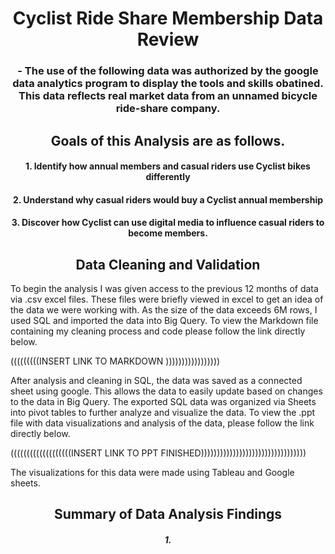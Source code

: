 <h1 align="center"> Cyclist Ride Share Membership Data Review </h1>

<h3 align="center"> - The use of the following data was authorized by the google data analytics program to display the tools and skills obatined. This data reflects real market data from an unnamed bicycle ride-share company. 
  
<h2 align="center"> Goals of this Analysis are as follows.
 <h4 align="center"> 1. Identify how annual members and casual riders use Cyclist bikes differently
 <h4 align="center"> 2. Understand why casual riders would buy a Cyclist annual membership
 <h4 align="center"> 3. Discover how Cyclist can use digital media to influence casual riders to become members. 
   
<h2 align="center"> Data Cleaning and Validation </h3>   
To begin the analysis I was given access to the previous 12 months of data via .csv excel files. 
These files were briefly viewed in excel to get an idea of the data we were working with. As the size of the data exceeds 6M rows, I used SQL and imported the data into Big Query. To view the Markdown file containing my cleaning process and code please follow the link directly below.
   
   (((((((((INSERT LINK TO MARKDOWN )))))))))))))))))
  
After analysis and cleaning in SQL, the data was saved as a connected sheet using google. This allows the data to easily update based on changes to the data in Big Query. 
The exported SQL data was organized via Sheets into pivot tables to further analyze and visualize the data. To view the .ppt file with data visualizations and analysis of the data, please follow the link directly below. 
   
   (((((((((((((((((((INSERT LINK TO PPT FINISHED)))))))))))))))))))))))))))))))))
   
The visualizations for this data were made using Tableau and Google sheets. 
   
<h2 align="center"> Summary of Data Analysis Findings
  <h5 align="center"> 1. 

   
   
